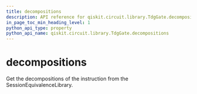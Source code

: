 ```yaml
---
title: decompositions
description: API reference for qiskit.circuit.library.TdgGate.decompositions
in_page_toc_min_heading_level: 1
python_api_type: property
python_api_name: qiskit.circuit.library.TdgGate.decompositions
---
```


# decompositions

Get the decompositions of the instruction from the SessionEquivalenceLibrary.

